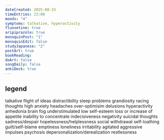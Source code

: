 ```yaml
---
dateCreated: 2025-08-15
timeEntries: 23:08
moods: "4"
symptoms: talkative, hyperactivity
fluoxetine: true
aripiprazole: true
monoquinPost: "1"
monoquinEdit: false
studyJapanese: "2"
postArt: true
bookReading: 
doArt: false
songDaily: false
ankiDeck: true
---
```

## legend
talkative
flight of ideas
distractibility
sleep problems
grandiosity
racing thoughts
high anxiety
headaches
over-optimisim
delusions
hyperactivity
anhedonia
brain fog
understimulated
low self-esteem
loss or increase of appetite
inability to concentrate
indecisiveness
negativity
suicidal thoughts
sadness/despair
hopelessness/helplessness
social withdrawal
self-loathing
guilt/self-blame
emptiness
loneliness
irritability
agitated
aggressive impulses
psychosis
depersonalization/derealization
restlessness